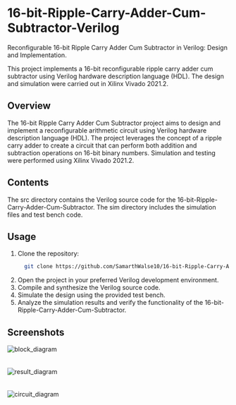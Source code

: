 # 16-bit-Ripple-Carry-Adder-Cum-Subtractor-Verilog
Reconfigurable 16-bit Ripple Carry Adder Cum Subtractor in Verilog: Design and Implementation.    

This project implements a 16-bit reconfigurable ripple carry adder cum subtractor using Verilog hardware description language (HDL). The design and simulation were carried out in Xilinx Vivado 2021.2.
## Overview
The 16-bit Ripple Carry Adder Cum Subtractor project aims to design and implement a reconfigurable arithmetic circuit using Verilog hardware description language (HDL). The project leverages the concept of a ripple carry adder to create a circuit that can perform both addition and subtraction operations on 16-bit binary numbers.
Simulation and testing were performed using Xilinx Vivado 2021.2.
## Contents
The src directory contains the Verilog source code for the 16-bit-Ripple-Carry-Adder-Cum-Subtractor.
The sim directory includes the simulation files and test bench code.
## Usage
1. Clone the repository: 
    ```bash
      git clone https://github.com/SamarthWalse10/16-bit-Ripple-Carry-Adder-Cum-Subtractor.git
2. Open the project in your preferred Verilog development environment.
3. Compile and synthesize the Verilog source code.
4. Simulate the design using the provided test bench.
5. Analyze the simulation results and verify the functionality of the 16-bit-Ripple-Carry-Adder-Cum-Subtractor.
## Screenshots
![block_diagram](https://github.com/SamarthWalse10/16-bit-Ripple-Carry-Adder-Cum-Subtractor/assets/125689593/cb78a91d-fdf5-4c6b-8537-9987a74c79a8)
<br/><br/><br/>
![result_diagram](https://github.com/SamarthWalse10/16-bit-Ripple-Carry-Adder-Cum-Subtractor/assets/125689593/2d278cd5-aee8-417c-bb04-c4279582bf11)
<br/><br/><br/>
![circuit_diagram](https://github.com/SamarthWalse10/16-bit-Ripple-Carry-Adder-Cum-Subtractor/assets/125689593/dd566ccd-fa80-401a-a424-99bffc2c3f22)
